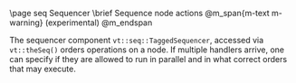\page seq Sequencer
\brief Sequence node actions @m_span{m-text m-warning} (experimental) @m_endspan

The sequencer component `vt::seq::TaggedSequencer`, accessed via `vt::theSeq()`
orders operations on a node. If multiple handlers arrive, one can specify if
they are allowed to run in parallel and in what correct orders that may execute.
